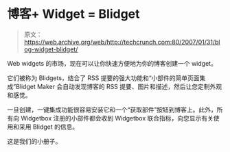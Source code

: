 # 博客+ Widget = Blidget 

> 原文：<https://web.archive.org/web/http://techcrunch.com:80/2007/01/31/blog-widget-blidget/>

Web widgets 的市场，现在可以让你快速方便地为你的博客创建一个 widget。

它们被称为 Blidgets，结合了 RSS 提要的强大功能和“小部件的简单页面集成”Blidget Maker 会自动发现博客的 RSS 提要、图片和描述，然后让您定制外观和感觉。

一旦创建，一键集成功能很容易安装它和一个“获取部件”按钮到博客上。此外，所有向 Widgetbox 注册的小部件都会收到 Widgetbox 联合指标，向您显示有关使用和采用 Blidget 的信息。

这是我们的小册子。